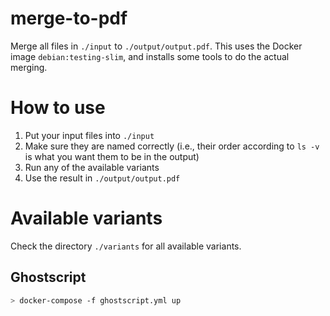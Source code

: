 # merge-to-pdf

Merge all files in `./input` to `./output/output.pdf`.
This uses the Docker image `debian:testing-slim`, and installs some tools to do the actual merging.


# How to use

1. Put your input files into `./input`
1. Make sure they are named correctly (i.e., their order according to `ls -v` is what you want them to be in the output)
1. Run any of the available variants
1. Use the result in `./output/output.pdf`


# Available variants

Check the directory `./variants` for all available variants.

## Ghostscript

```sh
> docker-compose -f ghostscript.yml up
```
